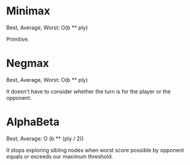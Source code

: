 # Minimax
Best, Average, Worst: O(b ** ply)

Primitive.

# Negmax
Best, Average, Worst: O(b ** ply)

It doesn't have to consider whether the turn is for the player or the opponent.

# AlphaBeta
Best, Average: O (b ** (ply / 2))

It stops exploring sibling nodes when worst score possible by opponent equals or
exceeds our maximum threshold.
